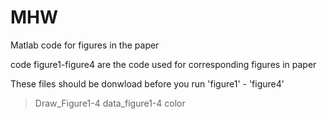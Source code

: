 # MHW
Matlab code for figures in the paper 

code figure1-figure4 are the code used for corresponding figures in paper 

These files should be donwload before you run 'figure1' - 'figure4'
>Draw_Figure1-4
>data_figure1-4
>color 

